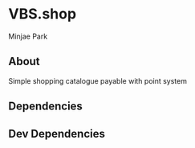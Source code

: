 # VBS.shop

Minjae Park

## About

Simple shopping catalogue payable with point system

## Dependencies

## Dev Dependencies